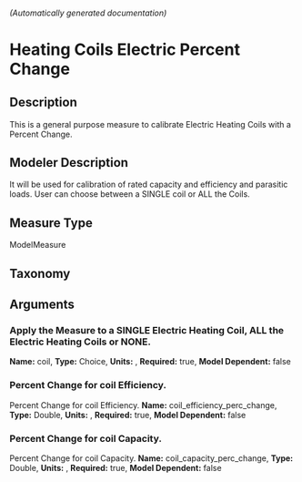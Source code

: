 

###### (Automatically generated documentation)

# Heating Coils Electric Percent Change

## Description
This is a general purpose measure to calibrate Electric Heating Coils with a Percent Change.

## Modeler Description
It will be used for calibration of rated capacity and efficiency and parasitic loads. User can choose between a SINGLE coil or ALL the Coils.

## Measure Type
ModelMeasure

## Taxonomy


## Arguments


### Apply the Measure to a SINGLE Electric Heating Coil, ALL the Electric Heating Coils or NONE.

**Name:** coil,
**Type:** Choice,
**Units:** ,
**Required:** true,
**Model Dependent:** false

### Percent Change for coil Efficiency.
Percent Change for coil Efficiency.
**Name:** coil_efficiency_perc_change,
**Type:** Double,
**Units:** ,
**Required:** true,
**Model Dependent:** false

### Percent Change for coil Capacity.
Percent Change for coil Capacity.
**Name:** coil_capacity_perc_change,
**Type:** Double,
**Units:** ,
**Required:** true,
**Model Dependent:** false




